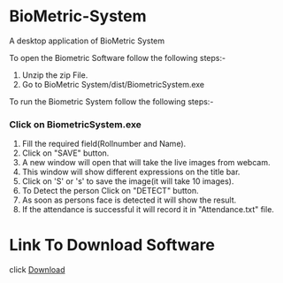 # BioMetric-System
A desktop application of BioMetric System


To open the Biometric Software follow the following steps:-


1. Unzip the zip File.
2. Go to BioMetric System/dist/BiometricSystem.exe


To run the Biometric System follow the following steps:-

### **Click on BiometricSystem.exe**

1. Fill the required field(Rollnumber and Name).
2. Click on "SAVE" button.
3. A new window will open that will take the live images from webcam.
4. This window will show different expressions on the title bar.
5. Click on 'S' or 's' to save the image(it will take 10 images).
6. To Detect the person Click on "DETECT" button.
7. As soon as persons face is detected it will show the result.
8. If the attendance is successful it will record it in "Attendance.txt" file.


# Link To Download Software

click [Download](https://mega.nz/#F!69g0jRzB!4FlWTH_dlcFgXcSYdSP5Uw)


